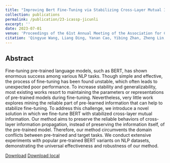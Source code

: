 ```yaml
---
title: "Improving Bert Fine-Tuning via Stabilizing Cross-Layer Mutual Information"
collection: publications
permalink: /publication/23-icassp-jicunli
excerpt: ''
date: 2023-07-01
venue: 'Proceedings of the 61st Annual Meeting of the Association for Computational Linguistics (Volume 1: Long Papers)'
citation: 'Qingyue Wang, Liang Ding, Yanan Cao, Yibing Zhan, Zheng Lin, Shi Wang, Dacheng Tao, and Li Guo. 2023. Divide, Conquer, and Combine: Mixture of Semantic-Independent Experts for Zero-Shot Dialogue State Tracking. In Proceedings of the 61st Annual Meeting of the Association for Computational Linguistics (Volume 1: Long Papers), pages 2048–2061, Toronto, Canada. Association for Computational Linguistics.'
---
```

Abstract
--
Fine-tuning pre-trained language models, such as BERT, has shown enormous success among various NLP tasks. Though simple and effective, the process of fine-tuning has been found unstable, which often leads to unexpected poor performance. To increase stability and generalizability, most existing works resort to maintaining the parameters or representations of pre-trained models during fine-tuning. Nevertheless, very little work explores mining the reliable part of pre-learned information that can help to stabilize fine-tuning. To address this challenge, we introduce a novel solution in which we fine-tune BERT with stabilized cross-layer mutual information. Our method aims to preserve the reliable behaviors of cross-layer information propagation, instead of preserving the information itself, of the pre-trained model. Therefore, our method circumvents the domain conflicts between pre-trained and target tasks. We conduct extensive experiments with popular pre-trained BERT variants on NLP datasets, demonstrating the universal effectiveness and robustness of our method.

[Download](https://ieeexplore.ieee.org/document/10095747)
[Download local](../files/23-icassp-jicunli.pdf)
